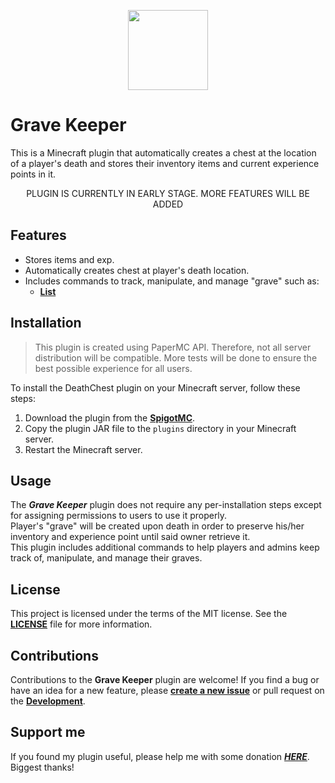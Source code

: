 <p align="center">
  <img src="https://i.ibb.co/9T3NjbW/gravekeeper-icon-128x128.png" width="128px"/>
</p>

# Grave Keeper

This is a Minecraft plugin that automatically creates a chest at the location of a player's death and stores their
inventory items and current experience points in it.

<p align="center">
PLUGIN IS CURRENTLY IN EARLY STAGE. MORE FEATURES WILL BE ADDED
</p>

## Features

- Stores items and exp.
- Automatically creates chest at player's death location.
- Includes commands to track, manipulate, and manage "grave" such as:
    - [**List**](https://github.com/knighthat/GraveKeeper/wiki/Commands#List)

## Installation

> This plugin is created using PaperMC API. Therefore, not all server distribution will be compatible. More tests will
> be done to ensure the best possible experience for all users.

To install the DeathChest plugin on your Minecraft server, follow these steps:

1. Download the plugin from the [**SpigotMC**](https://www.spigotmc.org/resources/109521/).
2. Copy the plugin JAR file to the `plugins` directory in your Minecraft server.
3. Restart the Minecraft server.

## Usage

The ***Grave Keeper*** plugin does not require any per-installation steps except for assigning permissions to users to
use it properly.<br>
Player's "grave" will be created upon death in order to preserve his/her inventory and experience point until said owner
retrieve it.<br>
This plugin includes additional commands to help players and admins keep track of, manipulate, and manage their graves.

## License

This project is licensed under the terms of the MIT license. See the [**LICENSE**](LICENSE.md) file for more
information.

## Contributions

Contributions to the **Grave Keeper** plugin are welcome! If you find a bug or have an idea for a new feature, please
[**create a new issue**](https://github.com/knighthat/GraveKeeper/issues/new) or pull request on
the [**Development**](https://github.com/knighthat/GraveKeeper/tree/development).

## Support me

If you found my plugin useful, please help me with some donation [***HERE***](https://paypal.me/TnKnightN). Biggest
thanks!
